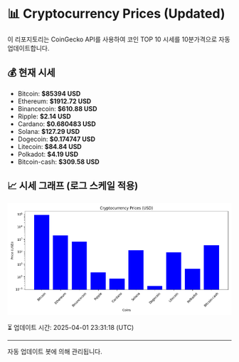 
# 📊 Cryptocurrency Prices (Updated)

이 리포지토리는 CoinGecko API를 사용하여 코인 TOP 10 시세를 10분가격으로 자동 업데이트합니다.

## 💰 현재 시세
- Bitcoin: **$85394 USD**
- Ethereum: **$1912.72 USD**
- Binancecoin: **$610.88 USD**
- Ripple: **$2.14 USD**
- Cardano: **$0.680483 USD**
- Solana: **$127.29 USD**
- Dogecoin: **$0.174747 USD**
- Litecoin: **$84.84 USD**
- Polkadot: **$4.19 USD**
- Bitcoin-cash: **$309.58 USD**

## 📈 시세 그래프 (로그 스케일 적용)
![Crypto Prices](crypto_prices.png)

⏳ 업데이트 시간: 2025-04-01 23:31:18 (UTC)

---
자동 업데이트 봇에 의해 관리됩니다.
